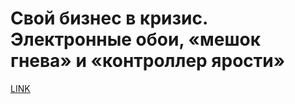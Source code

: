 # Свой бизнес в кризис. Электронные обои, «мешок гнева» и «контроллер ярости»



[LINK](https://varlamov.ru/1276217.html)